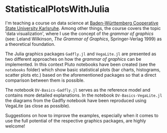 # StatisticalPlotsWithJulia

I'm teaching a course on data science at [Baden-Württemberg Cooperative State University  Karlsruhe](https://www.karlsruhe.dhbw.de/en/general/about-us.html). Among other things, the course covers the topic 'data visualization', where I use the concept of the *grammar of graphics* (see: Leland Wilkinson, *The Grammar of Graphics*, Springer-Verlag 1999) as a theoretical foundation. 

The Julia graphics packages `Gadfly.jl` and `VegaLite.jl` are presented as two different approaches on how the *grammar of graphics* can be implemented. In this context Pluto notebooks have been created (see the `notebooks` folder) which show basic statistical plots (bar charts, histograms, scatter plots etc.) based on the aforementioned packages so that a direct comparison between them is possible.

The notebook `DV-Basics-Gadfly.jl` serves as the reference model and contains more detailed explanations. In the notebook `DV-Basics-VegaLite.jl` the diagrams from the Gadfly notebook have been reproduced using VegaLite (as close as possible).

Suggestions on how to improve the examples, especially when it comes to use the full potential of the respective graphics packages, are highly welcome!
